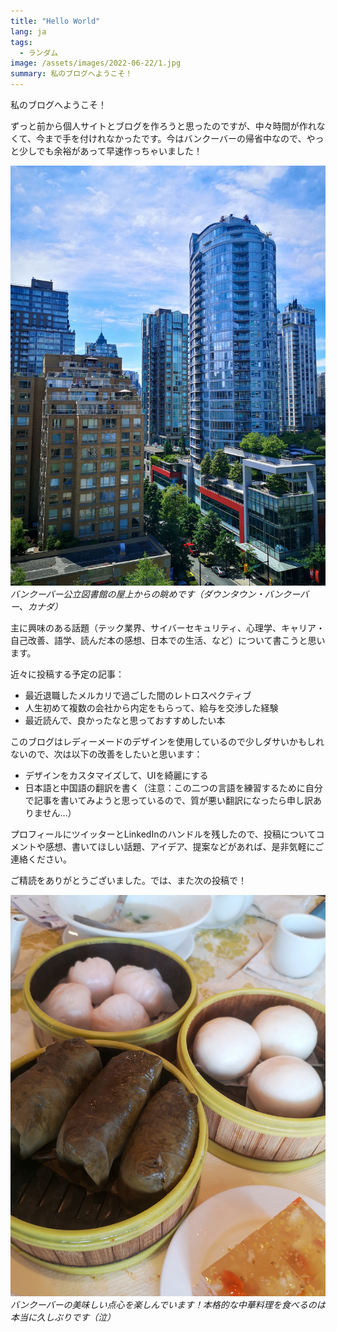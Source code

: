 ```yaml
---
title: "Hello World"
lang: ja
tags:
  - ランダム
image: /assets/images/2022-06-22/1.jpg
summary: 私のブログへようこそ！
---
```


私のブログへようこそ！

ずっと前から個人サイトとブログを作ろうと思ったのですが、中々時間が作れなくて、今まで手を付けれなかったです。今はバンクーバーの帰省中なので、やっと少しでも余裕があって早速作っちゃいました！

![](/assets/images/2022-06-22/1.jpg)
*バンクーバー公立図書館の屋上からの眺めです（ダウンタウン・バンクーバー、カナダ）*

主に興味のある話題（テック業界、サイバーセキュリティ、心理学、キャリア・自己改善、語学、読んだ本の感想、日本での生活、など）について書こうと思います。

近々に投稿する予定の記事：
- 最近退職したメルカリで過ごした間のレトロスペクティブ
- 人生初めて複数の会社から内定をもらって、給与を交渉した経験
- 最近読んで、良かったなと思っておすすめしたい本

このブログはレディーメードのデザインを使用しているので少しダサいかもしれないので、次は以下の改善をしたいと思います：
- デザインをカスタマイズして、UIを綺麗にする
- 日本語と中国語の翻訳を書く（注意：この二つの言語を練習するために自分で記事を書いてみようと思っているので、質が悪い翻訳になったら申し訳ありません…）

プロフィールにツイッターとLinkedInのハンドルを残したので、投稿についてコメントや感想、書いてほしい話題、アイデア、提案などがあれば、是非気軽にご連絡ください。

ご精読をありがとうございました。では、また次の投稿で！

![](/assets/images/2022-06-22/2.jpg)
*バンクーバーの美味しい点心を楽しんでいます！本格的な中華料理を食べるのは本当に久しぶりです（泣）*
